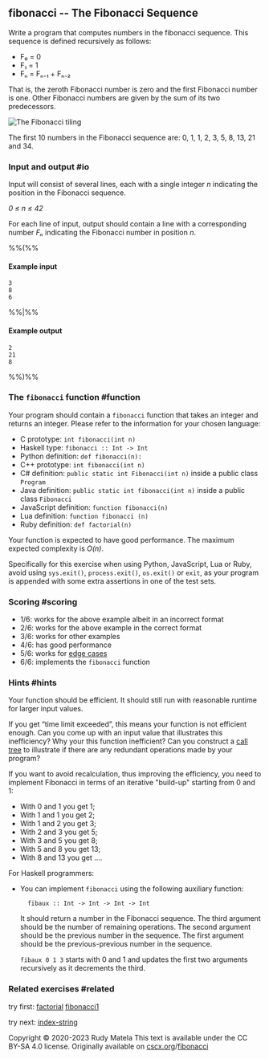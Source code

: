 fibonacci -- The Fibonacci Sequence
-----------------------------------

Write a program that computes numbers in the fibonacci sequence.
This sequence is defined recursively as follows:

* F₀ = 0
* F₁ = 1
* Fₙ = Fₙ₋₁ + Fₙ₋₂

That is, the zeroth Fibonacci number is zero and the first Fibonacci number is one.
Other Fibonacci numbers are given by the sum of its two predecessors.

![The Fibonacci tiling](/fibonacci.svg)

The first 10 numbers in the Fibonacci sequence are: 0, 1, 1, 2, 3, 5, 8, 13, 21 and 34.

### Input and output  #io

Input will consist of several lines,
each with a single integer _n_
indicating the position in the Fibonacci sequence.

_0 ≤ n ≤ 42_

For each line of input,
output should contain a line
with a corresponding number _Fₙ_
indicating the Fibonacci number in position _n_.

%%(%%

#### Example input

	3
	8
	6

%%|%%

#### Example output

	2
	21
	8

%%)%%

### The `fibonacci` function  #function

Your program should contain a `fibonacci` function
that takes an integer and returns an integer.
Please refer to the information for your chosen language:

* C prototype: `int fibonacci(int n)`
* Haskell type: `fibonacci :: Int -> Int`
* Python definition: `def fibonacci(n):`
* C++ prototype: `int fibonacci(int n)`
* C# definition: `public static int Fibonacci(int n)` inside a public class `Program`
* Java definition: `public static int fibonacci(int n)` inside a public class `Fibonacci`
* JavaScript definition: `function fibonacci(n)`
* Lua definition: `function fibonacci (n)`
* Ruby definition: `def factorial(n)`

Your function is expected to have good performance.
The maximum expected complexity is _O(n)_.

Specifically for this exercise when using Python, JavaScript, Lua or Ruby,
avoid using `sys.exit()`, `process.exit()`, `os.exit()` or `exit`,
as your program is appended with some extra assertions in one of the test sets.


### Scoring  #scoring

* 1/6: works for the above example albeit in an incorrect format
* 2/6: works for the above example in the correct format
* 3/6: works for other examples
* 4/6: has good performance
* 5/6: works for [edge cases](https://cscx.org/faq#edge-cases)
* 6/6: implements the `fibonacci` function


### Hints  #hints

Your function should be efficient.
It should still run with reasonable runtime for larger input values.

If you get “time limit exceeded”,
this means your function is not efficient enough.
Can you come up with an input value that illustrates this inefficiency?
Why your this function inefficient?
Can you construct a [call tree](/fibonacci-call-tree.svg)
to illustrate if there are any redundant operations made by your program?

If you want to avoid recalculation, thus improving the efficiency,
you need to implement Fibonacci in terms of an iterative "build-up"
starting from 0 and 1:

* With 0 and 1 you get 1;
* With 1 and 1 you get 2;
* With 1 and 2 you get 3;
* With 2 and 3 you get 5;
* With 3 and 5 you get 8;
* With 5 and 8 you get 13;
* With 8 and 13 you get ....

For Haskell programmers:

* You can implement `fibonacci` using the following auxiliary function:

		fibaux :: Int -> Int -> Int -> Int

	It should return a number in the Fibonacci sequence.
	The third argument should be the number of remaining operations.
	The second argument should be the previous number in the sequence.
	The first argument should be the previous-previous number in the sequence.

	`fibaux 0 1 3` starts with 0 and 1 and
	updates the first two arguments recursively
	as it decrements the third.


### Related exercises  #related

try first: [factorial](/factorial) [fibonacci1](/fibonacci1)

try next: [index-string](/index-string)


Copyright © 2020-2023  Rudy Matela
This text is available under the CC BY-SA 4.0 license.
Originally available on [cscx.org](https://cscx.org)/[fibonacci](https://cscx.org/fibonacci)
